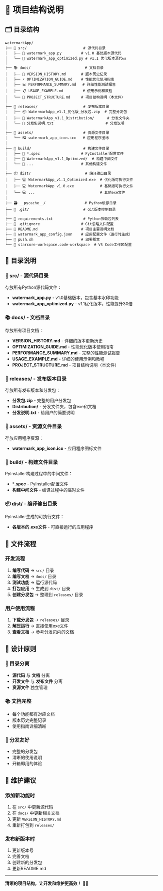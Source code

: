 # 📁 项目结构说明

## 🗂️ 目录结构

```
watermarkApp/
├── 📁 src/                          # 源代码目录
│   ├── 🐍 watermark_app.py         # v1.0 基础版本源代码
│   └── 🚀 watermark_app_optimized.py # v1.1 优化版本源代码
│
├── 📚 docs/                         # 文档目录
│   ├── 📖 VERSION_HISTORY.md       # 版本历史记录
│   ├── ⚡ OPTIMIZATION_GUIDE.md    # 性能优化使用指南
│   ├── 📊 PERFORMANCE_SUMMARY.md   # 详细性能测试报告
│   ├── 📋 USAGE_EXAMPLE.md         # 使用示例和教程
│   └── 📁 PROJECT_STRUCTURE.md     # 项目结构说明（本文件）
│
├── 🎁 releases/                     # 发布版本目录
│   ├── 📦 WatermarkApp_v1.1_优化版_分发包.zip  # 完整分发包
│   ├── 📁 WatermarkApp_v1.1_Distribution/      # 分发文件夹
│   └── 📄 分发包说明.txt                        # 分发说明
│
├── 🎨 assets/                       # 资源文件目录
│   └── 🖼️ watermark_app_icon.ico   # 应用程序图标
│
├── 🔧 build/                        # 构建文件目录
│   ├── 📄 *.spec                   # PyInstaller配置文件
│   ├── 📁 WatermarkApp_v1.1_Optimized/  # 构建中间文件
│   └── 📁 ...                      # 其他构建文件
│
├── 📦 dist/                         # 编译输出目录
│   ├── 💻 WatermarkApp_v1.1_Optimized.exe  # 优化版可执行文件
│   ├── 💻 WatermarkApp_v1.0.exe            # 基础版可执行文件
│   └── 💻 ...                              # 其他exe文件
│
├── 🗃️ __pycache__/                  # Python缓存目录
├── 📁 .git/                         # Git版本控制目录
│
├── 📄 requirements.txt              # Python依赖包列表
├── 📄 .gitignore                   # Git忽略文件配置
├── 📄 README.md                    # 项目主要说明文档
├── 📄 watermark_app_config.json    # 应用配置文件（运行时生成）
├── 📄 push.sh                      # 部署脚本
└── 📄 starcore-workspace.code-workspace  # VS Code工作区配置
```

## 📂 目录说明

### 🐍 src/ - 源代码目录
存放所有Python源代码文件：
- **watermark_app.py** - v1.0基础版本，包含基本水印功能
- **watermark_app_optimized.py** - v1.1优化版本，性能提升30倍

### 📚 docs/ - 文档目录
存放所有项目文档：
- **VERSION_HISTORY.md** - 详细的版本更新历史
- **OPTIMIZATION_GUIDE.md** - 性能优化版本使用指南
- **PERFORMANCE_SUMMARY.md** - 完整的性能测试报告
- **USAGE_EXAMPLE.md** - 详细的使用示例和教程
- **PROJECT_STRUCTURE.md** - 项目结构说明（本文件）

### 🎁 releases/ - 发布版本目录
存放所有发布版本和分发包：
- **分发包.zip** - 完整的用户分发包
- **Distribution/** - 分发文件夹，包含exe和文档
- **分发说明.txt** - 给用户的简要说明

### 🎨 assets/ - 资源文件目录
存放应用程序资源：
- **watermark_app_icon.ico** - 应用程序图标文件

### 🔧 build/ - 构建文件目录
PyInstaller构建过程中的中间文件：
- ***.spec** - PyInstaller配置文件
- **构建中间文件** - 编译过程中的临时文件

### 📦 dist/ - 编译输出目录
PyInstaller生成的可执行文件：
- **各版本的.exe文件** - 可直接运行的应用程序

## 🔄 文件流程

### 开发流程
1. **编写代码** → `src/` 目录
2. **编写文档** → `docs/` 目录
3. **测试功能** → 运行源代码
4. **打包应用** → 生成到 `dist/` 目录
5. **创建分发包** → 整理到 `releases/` 目录

### 用户使用流程
1. **下载分发包** → `releases/` 目录
2. **解压运行** → 直接使用exe文件
3. **查看文档** → 参考分发包内的文档

## 🎯 设计原则

### 📁 目录分离
- **源代码** 与 **文档** 分离
- **开发文件** 与 **发布文件** 分离
- **资源文件** 独立管理

### 📚 文档完整
- 每个功能都有对应文档
- 版本历史完整记录
- 使用指南详细清晰

### 🎁 分发友好
- 完整的分发包
- 清晰的使用说明
- 开箱即用的体验

## 🔧 维护建议

### 添加新功能时
1. 在 `src/` 中更新源代码
2. 在 `docs/` 中更新相关文档
3. 更新 `VERSION_HISTORY.md`
4. 重新打包到 `releases/`

### 发布新版本时
1. 更新版本号
2. 完善文档
3. 创建新的分发包
4. 更新README.md

---

**清晰的项目结构，让开发和维护更高效！** 📁✨ 